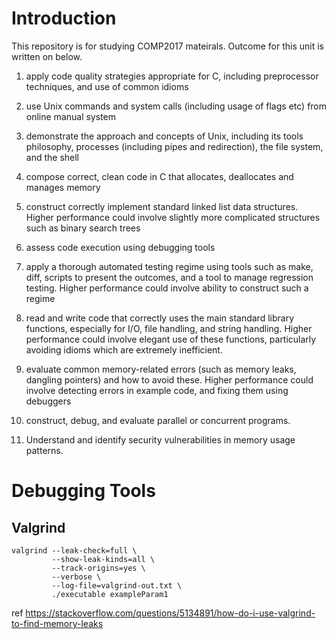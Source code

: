 # Introduction
This repository is for studying COMP2017 mateirals. 
Outcome for this unit is written on below.

1. apply code quality strategies appropriate for C, including preprocessor techniques, and use of common idioms

2. use Unix commands and system calls (including usage of flags etc) from online manual system

3. demonstrate the approach and concepts of Unix, including its tools philosophy, processes (including pipes and redirection), the file system, and the shell

4. compose correct, clean code in C that allocates, deallocates and manages memory

5. construct correctly implement standard linked list data structures. Higher performance could involve slightly more complicated structures such as binary search trees

6. assess code execution using debugging tools

7. apply a thorough automated testing regime using tools such as make, diff, scripts to present the outcomes, and a tool to manage regression testing. Higher performance could involve ability to construct such a regime

8. read and write code that correctly uses the main standard library functions, especially for I/O, file handling, and string handling. Higher performance could involve elegant use of these functions, particularly avoiding idioms which are extremely inefficient.

9. evaluate common memory-related errors (such as memory leaks, dangling pointers) and how to avoid these. Higher performance could involve detecting errors in example code, and fixing them using debuggers

10. construct, debug, and evaluate parallel or concurrent programs.

11. Understand and identify security vulnerabilities in memory usage patterns.

# Debugging Tools

## Valgrind
```(bash)
valgrind --leak-check=full \
         --show-leak-kinds=all \
         --track-origins=yes \
         --verbose \
         --log-file=valgrind-out.txt \
         ./executable exampleParam1
```
ref https://stackoverflow.com/questions/5134891/how-do-i-use-valgrind-to-find-memory-leaks